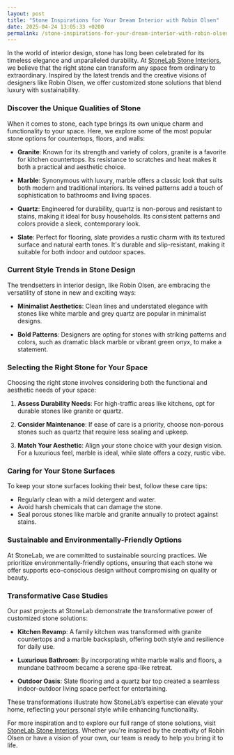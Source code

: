 ```yaml
---
layout: post
title: "Stone Inspirations for Your Dream Interior with Robin Olsen"
date: 2025-04-24 13:05:33 +0200
permalink: /stone-inspirations-for-your-dream-interior-with-robin-olsen/
---
```



In the world of interior design, stone has long been celebrated for its timeless elegance and unparalleled durability. At [StoneLab Stone Interiors](https://stonelab.se), we believe that the right stone can transform any space from ordinary to extraordinary. Inspired by the latest trends and the creative visions of designers like Robin Olsen, we offer customized stone solutions that blend luxury with sustainability.

### Discover the Unique Qualities of Stone

When it comes to stone, each type brings its own unique charm and functionality to your space. Here, we explore some of the most popular stone options for countertops, floors, and walls:

- **Granite**: Known for its strength and variety of colors, granite is a favorite for kitchen countertops. Its resistance to scratches and heat makes it both a practical and aesthetic choice.

- **Marble**: Synonymous with luxury, marble offers a classic look that suits both modern and traditional interiors. Its veined patterns add a touch of sophistication to bathrooms and living spaces.

- **Quartz**: Engineered for durability, quartz is non-porous and resistant to stains, making it ideal for busy households. Its consistent patterns and colors provide a sleek, contemporary look.

- **Slate**: Perfect for flooring, slate provides a rustic charm with its textured surface and natural earth tones. It's durable and slip-resistant, making it suitable for both indoor and outdoor spaces.

### Current Style Trends in Stone Design

The trendsetters in interior design, like Robin Olsen, are embracing the versatility of stone in new and exciting ways:

- **Minimalist Aesthetics**: Clean lines and understated elegance with stones like white marble and grey quartz are popular in minimalist designs.

- **Bold Patterns**: Designers are opting for stones with striking patterns and colors, such as dramatic black marble or vibrant green onyx, to make a statement.

### Selecting the Right Stone for Your Space

Choosing the right stone involves considering both the functional and aesthetic needs of your space:

1. **Assess Durability Needs**: For high-traffic areas like kitchens, opt for durable stones like granite or quartz.

2. **Consider Maintenance**: If ease of care is a priority, choose non-porous stones such as quartz that require less sealing and upkeep.

3. **Match Your Aesthetic**: Align your stone choice with your design vision. For a luxurious feel, marble is ideal, while slate offers a cozy, rustic vibe.

### Caring for Your Stone Surfaces

To keep your stone surfaces looking their best, follow these care tips:

- Regularly clean with a mild detergent and water.
- Avoid harsh chemicals that can damage the stone.
- Seal porous stones like marble and granite annually to protect against stains.

### Sustainable and Environmentally-Friendly Options

At StoneLab, we are committed to sustainable sourcing practices. We prioritize environmentally-friendly options, ensuring that each stone we offer supports eco-conscious design without compromising on quality or beauty.

### Transformative Case Studies

Our past projects at StoneLab demonstrate the transformative power of customized stone solutions:

- **Kitchen Revamp**: A family kitchen was transformed with granite countertops and a marble backsplash, offering both style and resilience for daily use.

- **Luxurious Bathroom**: By incorporating white marble walls and floors, a mundane bathroom became a serene spa-like retreat.

- **Outdoor Oasis**: Slate flooring and a quartz bar top created a seamless indoor-outdoor living space perfect for entertaining.

These transformations illustrate how StoneLab’s expertise can elevate your home, reflecting your personal style while enhancing functionality.

For more inspiration and to explore our full range of stone solutions, visit [StoneLab Stone Interiors](https://stonelab.se). Whether you're inspired by the creativity of Robin Olsen or have a vision of your own, our team is ready to help you bring it to life.
